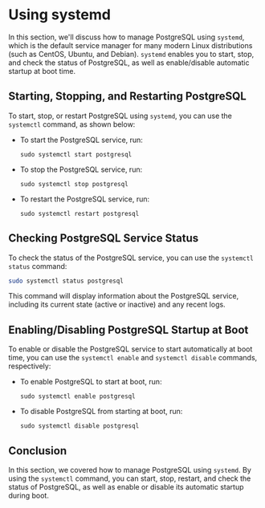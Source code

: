 # Using systemd

In this section, we'll discuss how to manage PostgreSQL using `systemd`, which is the default service manager for many modern Linux distributions (such as CentOS, Ubuntu, and Debian). `systemd` enables you to start, stop, and check the status of PostgreSQL, as well as enable/disable automatic startup at boot time.

## Starting, Stopping, and Restarting PostgreSQL

To start, stop, or restart PostgreSQL using `systemd`, you can use the `systemctl` command, as shown below:

- To start the PostgreSQL service, run:
  ```
  sudo systemctl start postgresql
  ```

- To stop the PostgreSQL service, run:
  ```
  sudo systemctl stop postgresql
  ```

- To restart the PostgreSQL service, run:
  ```
  sudo systemctl restart postgresql
  ```

## Checking PostgreSQL Service Status

To check the status of the PostgreSQL service, you can use the `systemctl status` command:

```bash
sudo systemctl status postgresql
```

This command will display information about the PostgreSQL service, including its current state (active or inactive) and any recent logs.

## Enabling/Disabling PostgreSQL Startup at Boot

To enable or disable the PostgreSQL service to start automatically at boot time, you can use the `systemctl enable` and `systemctl disable` commands, respectively:

- To enable PostgreSQL to start at boot, run:
  ```
  sudo systemctl enable postgresql
  ```

- To disable PostgreSQL from starting at boot, run:
  ```
  sudo systemctl disable postgresql
  ```

## Conclusion

In this section, we covered how to manage PostgreSQL using `systemd`. By using the `systemctl` command, you can start, stop, restart, and check the status of PostgreSQL, as well as enable or disable its automatic startup during boot.